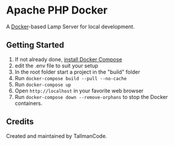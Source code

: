 # Apache PHP Docker

A [Docker](https://www.docker.com/)-based Lamp Server for local development.

## Getting Started

1. If not already done, [install Docker Compose](https://docs.docker.com/compose/install/)
2. edit the .env file to suit your setup
3.  In the root folder start a project in the "build" folder
4. Run `docker-compose build --pull --no-cache` 
5. Run `docker-compose up` 
6. Open `http://localhost` in your favorite web browser 
7. Run `docker-compose down --remove-orphans` to stop the Docker containers.

## Credits

Created and maintained by TallmanCode.
